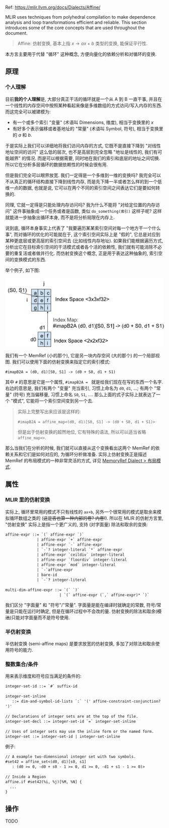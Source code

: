 Ref: <https://mlir.llvm.org/docs/Dialects/Affine/>

MLIR uses techniques from polyhedral compilation to make dependence analysis and loop transformations efficient and reliable. This section introduces some of the core concepts that are used throughout the document.

 > 
 > Affine: 仿射变换, 基本上指 $x \rightarrow a x + b$ 类型的变换, 能保证平行性.

本方言主要用于代替 "循环" 这种概念, 方便向量化的依赖分析和对循环的变换. 

## 原理

### 个人理解

目前**我的个人理解**是, 大部分真正干活的循环就是一个从 A 到 B 一直干事, 并且在一个线性的内存空间中按照某种看起来像是多维数组的方式访问/写入内存的东西. 而这完全可以被建模为:

* 有一个或多个索引 "变量" (术语叫 Dimensions, 维度), 相当于变换里的 $x$
* 有好多个表示偏移或者基地址的 "常量" (术语叫 Symbol, 符号), 相当于变换里的 $a$ 和 $b$.

于是实际上我们可以详细地将我们访问内存的方式, 它既不是直接下降到 "对线性地址空间的访问" 这么低的层次, 也不是高层到完全忽略 "地址是线性的, 我们有可能越界" 的情况. 而是可以根据需要, 同时地在我们的索引和底层的地址之间切换. 所以它在分析多层循环的数据依赖性的时候会很有用.

但是我们完全可以眼界放宽. 我们一定得是一个多维到一维的变换吗? 我完全可以不从真正的循环结构直接下降到线性内存, 而是先下降一半或者怎么样的到一个低维一点的数据, 也就是说, 它可以在两个不同的索引空间之间表达它们是要如何转换的.

同理, 它就一定得是只能处理内存访问吗? 我为什么不能将 "对给定位置的内存访问" 这件事抽象成一个任务或者是函数, 类似 `do_something(索引)` 这样子呢? 这样就能进一步抽象出循环本身, 而不是将分析局限在内存上. 

说到底, 循环本身事实上代表了 "我要遍历某某索引空间对每一个地方干一个什么事", 而对循环的优化的可能就在于, 这个索引空间实际上是 "假的", 它总是对应到某种更底层或更高层的索引空间去 (比如线性内存地址). 如果我们能根据遍历方式, 分析出它在目标索引空间的干活模式或者各个活的依赖性, 我们就有可能消除不必要的重复活或者做并行化. 而仿射变换这个概念, 正是用于表达这种抽象的, 索引空间的变换模式的东西.

举个例子, 如下图:

![Pasted image 20221119224224.png](assert/Pasted%20image%2020221119224224.png)

我们有一个 MemRef (小的那个), 它是另一块内存空间 (大的那个) 的一个局部视图. 我们可以使用下面的仿射变换来指定它的索引模式:

````
#imapB2A = (d0, d1)[S0, S1] -> (d0 + S0, d1 + S1)
````

其中 `#` 的意思是它是一个属性, `#imapB2A = ` 就是给我们现在在写的东西一个名字. 右边的意思是, 我们有两个 "变量" 充当索引, 习惯上命名为 `d0`, `d1`, ...; 有两个 "常量" (符号) 充当偏移量, 习惯上命名 `S0`, `S1`, .... 那么上面的式子实际上就表达了一个 "模式", 它能将一个索引空间变到另一个去.

 > 
 > 实际上完整写出来应该是这样的:
 > 
 > `#imapB2A = affine_map<(d0, d1)[S0, S1] -> (d0 + S0, d1 + S1)>`
 > 
 > 但是出于仿射变换的超然地位, 它有特殊的语法, 所以可以适当省略 `affine_map<>`.

那么当我们在分析的时候, 我们就可以直接从这个变换看出这两个 MemRef 的依赖关系和它们是如何对应的, 为循环分析做准备. 实际上仿射变换正是描述 MemRef 的布局模式的一种非常灵活的方式, 详见 [MemoryRef Dialect > 布局模式](MemoryRef%20Dialect.md#bu-ju-mo-shi).

## 属性

### MLIR 里的仿射变换

实际上, 循环里常用的模式不只有线性的 `ax+b`, 另外一个很常用的模式是取余来模拟循环数组之类的 (~~这是否也算一种内部的卷? 内卷!~~). 所以在 MLIR 的仿射方言里, "仿射变换" 实际上是指一个更广义的, 支持 (对字面量) 除法和取余的变换:

````
affine-expr ::= `(` affine-expr `)`
              | affine-expr `+` affine-expr
              | affine-expr `-` affine-expr
              | `-`? integer-literal `*` affine-expr
              | affine-expr `ceildiv` integer-literal
              | affine-expr `floordiv` integer-literal
              | affine-expr `mod` integer-literal
              | `-`affine-expr
              | bare-id
              | `-`? integer-literal

multi-dim-affine-expr ::= `(` `)`
                        | `(` affine-expr (`,` affine-expr)* `)`
````

我们区分 "字面量" 和 "符号"/"常量". 字面量是能在编译时就确定的常数, 符号/常量是只能在运行时确定, 但是在循环过程中不会改的量. 仿射变换的除法和取余(~~模法~~)只能对字面量而不是符号使用.

### 半仿射变换

半仿射变换 (semi-affine maps) 是要求放宽的仿射变换, 多加了对除法和取余使用符号的能力.

### 整数集合/条件

用来表示维度和符号应当满足的条件的:

````
integer-set-id ::= `#` suffix-id

integer-set-inline
   ::= dim-and-symbol-id-lists `:` '(' affine-constraint-conjunction? ')'

// Declarations of integer sets are at the top of the file.
integer-set-decl ::= integer-set-id `=` integer-set-inline

// Uses of integer sets may use the inline form or the named form.
integer-set ::= integer-set-id | integer-set-inline
````

例子:

````mlir
// A example two-dimensional integer set with two symbols.
#set42 = affine_set<(d0, d1)[s0, s1]
   : (d0 >= 0, -d0 + s0 - 1 >= 0, d1 >= 0, -d1 + s1 - 1 >= 0)>

// Inside a Region
affine.if #set42(%i, %j)[%M, %N] {
  ...
}
````

## 操作

TODO
